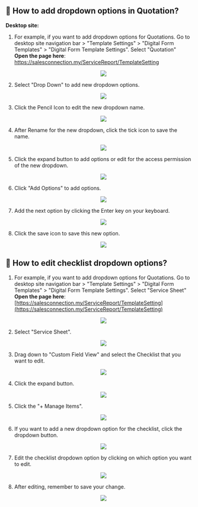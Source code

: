 ## 🔽 How to add dropdown options in Quotation?

**Desktop site:**<br>

1. For example, if you want to add dropdown options for Quotations. Go to desktop site navigation bar > "Template Settings" > "Digital Form Templates" > "Digital Form Template Settings". Select "Quotation"<br>
   **Open the page here**: https://salesconnection.my/ServiceReport/TemplateSetting

   <p align="center">
     <img src="img/Dropdown_options_in_Quotation_1.png">
   </p>

2. Select "Drop Down" to add new dropdown options. 

   <p align="center">
      <img src="img/Dropdown_options_in_Quotation_2.png">
  </p>
  
3. Click the Pencil Icon to edit the new dropdown name.

   <p align="center">
     <img src="img/Dropdown_options_in_Quotation_3.png">
   </p>
  
4. After Rename for the new dropdown, click the tick icon to save the name.

   <p align="center">
      <img src="img/Dropdown_options_in_Quotation_4.png">
   </p>
  
5. Click the expand button to add options or edit for the access permission of the new dropdown.

   <p align="center">
      <img src="img/Dropdown_options_in_Quotation_5.png">
   </p>
  
6. Click "Add Options" to add options.

   <p align="center">
     <img src="img/Dropdown_options_in_Quotation_6.png">
   </p>
  
7. Add the next option by clicking the Enter key on your keyboard.

   <p align="center">
     <img src="img/Dropdown_options_in_Quotation_7.png">
   </p>
  
8. Click the save icon to save this new option.

   <p align="center">
     <img src="img/Dropdown_options_in_Quotation_8.png">
   </p>
  
## 🔑 How to edit checklist dropdown options?

1. For example, if you want to add dropdown options for Quotations. Go to desktop site navigation bar > "Template Settings" > "Digital Form Templates" > "Digital Form Template Settings". Select "Service Sheet"<br>
   **Open the page here**: [https://salesconnection.my/ServiceReport/TemplateSetting](https://salesconnection.my/ServiceReport/TemplateSetting)<br>

   <p align="center">
    <img src="img/How_to_edit_checklist_dropdown_options_step_1.png">
   </p>

2. Select "Service Sheet".<br>

   <p align="center">
    <img src="img/How_to_edit_checklist_dropdown_options_step_2.png">
   </p>

3. Drag down to "Custom Field View" and select the Checklist that you want to edit.<br>

   <p align="center">
    <img src="img/How_to_edit_checklist_dropdown_options_step_3.png">
   </p>

4. Click the expand button.<br>

   <p align="center">
    <img src="img/How_to_edit_checklist_dropdown_options_step_4.png">
   </p>

5. Click the "+ Manage Items".<br>

   <p align="center">
    <img src="img/How_to_edit_checklist_dropdown_options_step_5.png">
   </p>

6. If you want to add a new dropdown option for the checklist, click the dropdown button.<br>

   <p align="center">
    <img src="img/How_to_edit_checklist_dropdown_options_step_6.png">
   </p>

7. Edit the checklist dropdown option by clicking on which option you want to edit.<br>

   <p align="center">
    <img src="img/How_to_edit_checklist_dropdown_options_step_7.png">
   </p>

8. After editing, remember to save your change.<br>

   <p align="center">
    <img src="img/How_to_edit_checklist_dropdown_options_step_8.png">
   </p>
   
   <br>

